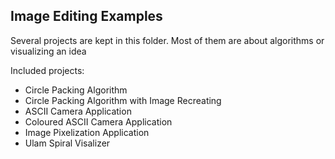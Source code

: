 ## Image Editing Examples

Several projects are kept in this folder.
Most of them are about algorithms or visualizing an idea

Included projects:
- Circle Packing Algorithm
- Circle Packing Algorithm with Image Recreating
- ASCII Camera Application
- Coloured ASCII Camera Application
- Image Pixelization Application
- Ulam Spiral Visalizer